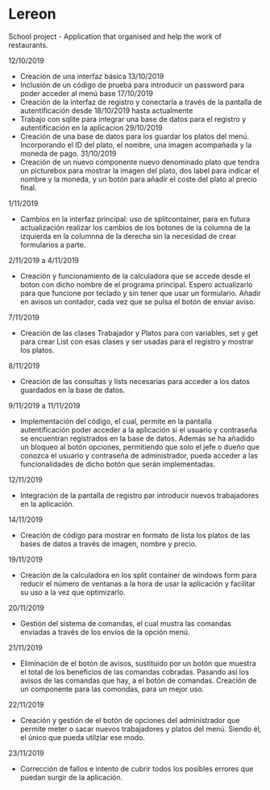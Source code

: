 # Lereon
School project - Application that organised and help the work of restaurants.

12/10/2019
  - Creación de una interfaz básica
13/10/2019  
  - Inclusión de un código de prueba para introducir un password para poder acceder al menú base
17/10/2019
  - Creación de la interfaz de registro y conectarla a través de la pantalla de autentificación 
desde 18/10/2019 hasta actualmente
  - Trabajo con sqlite para integrar una base de datos para el registro y autentificación en la aplicacion
29/10/2019
  - Creación de una base de datos para los guardar los platos del menú. Incorporando el ID del plato, el nombre, una imagen acompañada y      la moneda de pago.
31/10/2019
  - Creación de un nuevo componente nuevo denominado plato que tendra un picturebox para mostrar la imagen del plato, dos label para indicar el nombre y la moneda, y un botón para añadir el coste del plato al precio final.
  
1/11/2019 
  - Cambios en la interfaz principal: uso de splitcontainer, para en futura actualización realizar los cambios de los botones de la columna de la izquierda en la columnna de la derecha sin la necesidad de crear formularios a parte.
  
2/11/2019 a 4/11/2019
  - Creación y funcionamiento de la calculadora que se accede desde el boton con dicho nombre de el programa principal. Espero actualizarlo para que funcione por teclado y sin tener que usar un formulario. Añadir en avisos un contador, cada vez que se pulsa el botón de enviar aviso.

7/11/2019 
  - Creación de las clases Trabajador y Platos para con variables, set y get para crear List con esas clases y ser usadas para el registro y mostrar los platos.
  
8/11/2019
  - Creación de las consultas y lists necesarias para acceder a los datos guardados en la base de datos.
  
9/11/2019 a 11/11/2019
  - Implementación del código, el cual, permite en la pantalla autentificación poder acceder a la aplicación si el usuario y contraseña se encuentran registrados en la base de datos. Además se ha añadido un bloqueo al botón opciones, permitiendo que solo el jefe o dueño que conozca el usuario y contraseña de administrador, pueda acceder a las funcionalidades de dicho botón que serán implementadas. 

12/11/2019
- Integración de la pantalla de registro par introducir nuevos trabajadores en la aplicación.

14/11/2019
- Creación de código para mostrar en formato de lista los platos de las bases de datos a través de imagen, nombre y precio.

19/11/2019
- Creación de la calculadora en los split container de windows form para reducir el número de ventanas a la hora de usar la aplicación y facilitar su uso a la vez que optimizarlo.

20/11/2019
- Gestión del sistema de comandas, el cual mustra las comandas enviadas a través de los envíos de la opción menú.

21/11/2019

- Eliminación de el botón de avisos, sustituido por un botón que muestra el total de los beneficios de las comandas cobradas. Pasando así los avisos de las comandas que hay, a el botón de comandas. Creación de un componente para las comondas, para un mejor uso.

22/11/2019
- Creación y gestión de el botón de opciones del administrador que permite meter o sacar nuevos trabajadores y platos del menú. Siendo 
él, el único que pueda utilziar ese modo.

23/11/2019
- Corrección de fallos e intento de cubrir todos los posibles errores que puedan surgir de la aplicación. 
